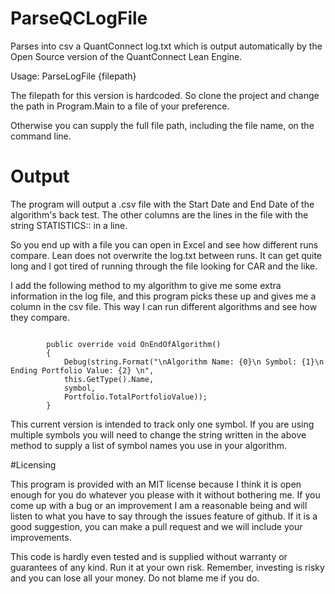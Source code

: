 # ParseQCLogFile
Parses into csv a QuantConnect log.txt which is output automatically by the Open Source version of the QuantConnect Lean Engine.

Usage: 
	ParseLogFile {filepath}
	
The filepath for this version is hardcoded.  So clone the project and change the path in Program.Main to a file of your preference.

Otherwise you can supply the full file path, including the file name, on the command line.

# Output
The program will output a .csv file with the Start Date and End Date of the algorithm's back test.  The other columns are the lines in the file with the string STATISTICS:: in a line.  

So you end up with a file you can open in Excel and see how different runs compare.  Lean does not overwrite the log.txt between runs.  It can get quite long and I got tired of running through the file looking for CAR and the like.

I add the following method to my algorithm to give me some extra information in the log file, and this program picks these up and gives me a column in the csv file.  This way I can run different algorithms and see how they compare.

<code>
        public override void OnEndOfAlgorithm()
        {
            Debug(string.Format("\nAlgorithm Name: {0}\n Symbol: {1}\n Ending Portfolio Value: {2} \n",
			this.GetType().Name,
			symbol,
			Portfolio.TotalPortfolioValue));
        }
</code>

This current version is intended to track only one symbol. If you are using multiple symbols you will need to change the string written in the above method to supply a list of symbol names you use in your algorithm.

#Licensing

This program is provided with an MIT license because I think it is open enough for you do whatever you please with it without bothering me.  If you come up with a bug or an improvement I am a reasonable being and will listen to what you have to say through the issues feature of github.  If it is a good suggestion, you can make a pull request and we will include your improvements.

This code is hardly even tested and is supplied without warranty or guarantees of any kind.  Run it at your own risk.  Remember, investing is risky and you can lose all your money.  Do not blame me if you do.
